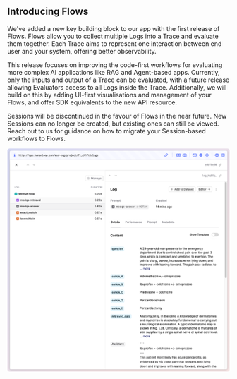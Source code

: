 ## Introducing Flows

We've added a new key building block to our app with the first release of Flows. Flows allow you to collect multiple Logs into a Trace and evaluate them together. Each Trace aims to represent one interaction between end user and your system, offering better observability.

This release focuses on improving the code-first workflows for evaluating more complex AI applications like RAG and Agent-based apps. Currently, only the inputs and output of a Trace can be evaluated, with a future release allowing Evaluators access to all Logs inside the Trace. Additionally, we will build on this by adding UI-first visualisations and management of your Flows, and offer SDK equivalents to the new API resource.

Sessions will be discontinued in the favour of Flows in the near future. New Sessions can no longer be created, but existing ones can still be viewed. Reach out to us for guidance on how to migrate your Session-based workflows to Flows.

![Image of a Flow with logs](../assets/images/changelogs/flows_screenshot.png)
